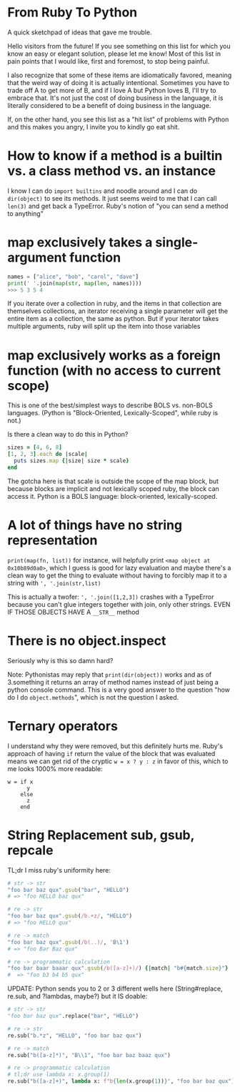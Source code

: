 # From Ruby To Python
A quick sketchpad of ideas that gave me trouble.

Hello visitors from the future! If you see something on this list for which you
know an easy or elegant solution, please let me know! Most of this list in pain
points that I would like, first and foremost, to stop being painful.

I also recognize that some of these items are idiomatically favored, meaning
that the weird way of doing it is actually intentional. Sometimes you have to
trade off A to get more of B, and if I love A but Python loves B, I'll try to
embrace that. It's not just the cost of doing business in the language, it is
literally considered to be a benefit of doing business in the language.

If, on the other hand, you see this list as a "hit list" of problems with Python
and this makes you angry, I invite you to kindly go eat shit.

# How to know if a method is a builtin vs. a class method vs. an instance

I know I can do `import builtins` and noodle around and I can do `dir(object)`
  to see its methods. It just seems weird to me that I can call `len(3)` and get
  back a TypeError. Ruby's notion of "you can send a method to anything"

# map exclusively takes a single-argument function

``` python
names = ["alice", "bob", "carol", "dave"]
print(' '.join(map(str, map(len, names))))
>>> 5 3 5 4
```

If you iterate over a collection in ruby, and the items in that collection are
themselves collections, an iterator receiving a single parameter will get the
entire item as a collection, the same as python. But if your iterator takes
multiple arguments, ruby will split up the item into those variables

# map exclusively works as a foreign function (with no access to current scope)

This is one of the best/simplest ways to describe BOLS vs. non-BOLS
languages. (Python is "Block-Oriented, Lexically-Scoped", while ruby is not.)

Is there a clean way to do this in Python?

``` ruby
sizes = [4, 6, 8]
[1, 2, 3].each do |scale|
  puts sizes.map {|size| size * scale}
end
```

The gotcha here is that scale is outside the scope of the map block, but because
blocks are implicit and not lexically scoped ruby, the block can access
it. Python is a BOLS language: block-oriented, lexically-scoped.

# A lot of things have no string representation

`print(map(fn, list))` for instance, will helpfully print `<map object at
0x10b89d0a0>`, which I guess is good for lazy evaluation and maybe there's a
clean way to get the thing to evaluate without having to forcibly map it to a
string with `', '.join(str,list)`

This is actually a twofer: `', '.join([1,2,3])` crashes with a TypeError because
you can't glue integers together with join, only other strings. EVEN IF THOSE
OBJECTS HAVE A `__STR__` method


# There is no object.inspect

Seriously why is this so damn hard?

Note: Pythonistas may reply that `print(dir(object))` works and as of
3.something it returns an array of method names instead of just being a python
console command. This is a very good answer to the question "how do I do
`object.methods`", which is not the question I asked.

# Ternary operators

I understand why they were removed, but this definitely hurts me. Ruby's
approach of having `if` return the value of the block that was evaluated means
we can get rid of the cryptic `w = x ? y : z` in favor of this, which to me
looks 1000% more readable:

```
w = if x
      y
    else
      z
    end
```

# String Replacement sub, gsub, repcale

TL;dr I miss ruby's uniformity here:

``` ruby
# str -> str
"foo bar baz qux".gsub("bar", "HELLO")
# => "foo HELLO baz qux"

# re -> str
"foo bar baz qux".gsub(/b.+z/, "HELLO")
# => "foo HELLO qux"

# re -> match
"foo bar baz qux".gsub(/b(..)/, 'B\1')
# => "foo Bar Baz qux"

# re -> programmatic calculation
"foo bar baar baaar qux".gsub(/b([a-z]+)/) {|match| "b#{match.size}"}
#  => "foo b3 b4 b5 qux"
```

UPDATE: Python sends you to 2 or 3 different  wells here (String#replace,
re.sub, and ?lambdas, maybe?) but it IS doable:

``` python
# str -> str
"foo bar baz qux".replace("bar", "HELLO")

# re -> str
re.sub("b.*z", "HELLO", "foo bar baz qux")

# re -> match
re.sub("b([a-z]*)", "B\\1", "foo bar baz baaz qux")

# re -> programmatic calculation
# tl;dr use lambda x: x.group(1)
re.sub("b([a-z]+)", lambda x: f"b{len(x.group(1))}", "foo bar baz qux")

```
